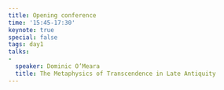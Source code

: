 ```yaml
---
title: Opening conference  
time: '15:45-17:30'  
keynote: true  
special: false  
tags: day1  
talks:  
- 
  speaker: Dominic O’Meara  
  title: The Metaphysics of Transcendence in Late Antiquity
---
```

